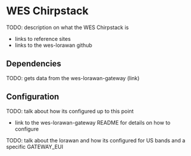 # WES Chirpstack

TODO: description on what the WES Chirpstack is
- links to reference sites
- links to the wes-lorawan github

## Dependencies

TODO: gets data from the wes-lorawan-gateway (link)

## Configuration

TODO: talk about how its configured up to this point
- link to the wes-lorawan-gateway README for details on how to configure

TODO: talk about the lorawan and how its configured for US bands and a specific GATEWAY_EUI